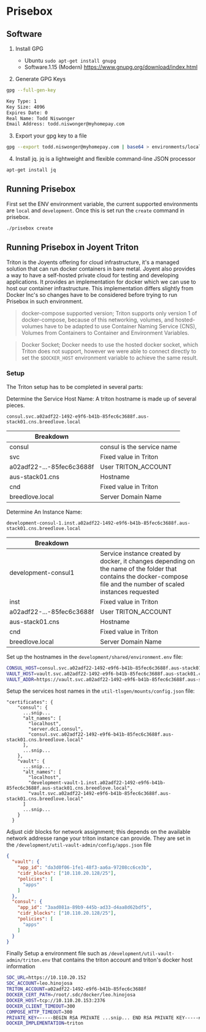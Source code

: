 # Prisebox

## Software
1. Install GPG
    * Ubuntu `sudo apt-get install gnupg`
    * Software.1.15 (Modern)
        https://www.gnupg.org/download/index.html

2. Generate GPG Keys
```bash
gpg --full-gen-key

Key Type: 1
Key Size: 4096
Expires Date: 0
Real Name: Todd Niswonger
Email Address: todd.niswonger@myhomepay.com
```
3. Export your gpg key to a file
```bash
gpg --export todd.niswonger@myhomepay.com | base64 > environments/local/shared/gpg/<yourname>.asc
```
4. Install jq. jq is a lightweight and flexible command-line JSON processor
```bash
apt-get install jq
```

## Running Prisebox
First set the ENV environment variable, the current supported environments are `local` and `development`. Once this is set run the `create` command in prisebox.
```bash
./prisebox create
```


## Running Prisebox in Joyent Triton
Triton is the Joyents offering for cloud infrastructure, it's a managed solution that can run docker containers in bare metal.
Joyent also provides a way to have a self-hosted private cloud for testing and developing applications.
It provides an implementation for docker which we can use to host our container infrastructure. This implementation differs slightly from Docker Inc's so changes have to be considered before trying to run Prisebox in such environment.

>docker-compose supported version;
Triton supports only version 1 of docker-compose, because of this networking, volumes, and hosted-volumes have to be adapted to use Container Naming Service (CNS), Volumes from Containers to Container and Environment Variables.

>Docker Socket;
Docker needs to use the hosted docker socket, which Triton does not support, however we were able to connect directly to set the ```$DOCKER_HOST``` environment variable to achieve the same result.

### Setup 
The Triton setup has to be completed in several parts:

Determine the Service Host Name: A triton hostname is made up of several pieces.

`consul.svc.a02adf22-1492-e9f6-b41b-85fec6c3688f.aus-stack01.cns.breedlove.local`

|Breakdown| |
|-------|---|
|consul|consul is the service name|
|svc|Fixed value in Triton|
|a02adf22-...-85fec6c3688f|User TRITON_ACCOUNT|
|aus-stack01.cns|Hostname |
|cnd|Fixed value in Triton|
|breedlove.local|Server Domain Name|

Determine An Instance Name:

`development-consul-1.inst.a02adf22-1492-e9f6-b41b-85fec6c3688f.aus-stack01.cns.breedlove.local`

|Breakdown| |
|-------|---|
|development-consul1|Service instance created by docker, it changes depending on the name of the folder that contains the docker-compose file and the number of scaled instances requested|
|inst|Fixed value in Triton|
|a02adf22-...-85fec6c3688f|User TRITON_ACCOUNT|
|aus-stack01.cns|Hostname |
|cnd|Fixed value in Triton|
|breedlove.local|Server Domain Name|


Set up the hostnames in the `development/shared/environment.env` file:
```bash
CONSUL_HOST=consul.svc.a02adf22-1492-e9f6-b41b-85fec6c3688f.aus-stack01.cns.breedlove.local
VAULT_HOST=vault.svc.a02adf22-1492-e9f6-b41b-85fec6c3688f.aus-stack01.cns.breedlove.local
VAULT_ADDR=https://vault.svc.a02adf22-1492-e9f6-b41b-85fec6c3688f.aus-stack01.cns.breedlove.local:8200
```

Setup the services host names in the `util-tlsgen/mounts/config.json` file:
```
"certificates": {
    "consul": {
      ...snip...
      "alt_names": [
        "localhost",
        "server.dc1.consul",
        "consul.svc.a02adf22-1492-e9f6-b41b-85fec6c3688f.aus-stack01.cns.breedlove.local"
      ],
      ...snip...
    },
    "vault": {
      ...snip...
      "alt_names": [
        "localhost",
        "development-vault-1.inst.a02adf22-1492-e9f6-b41b-85fec6c3688f.aus-stack01.cns.breedlove.local",
        "vault.svc.a02adf22-1492-e9f6-b41b-85fec6c3688f.aus-stack01.cns.breedlove.local"
      ]
      ...snip...
    }
  }

```

Adjust cidr blocks for network assignment; this depends on the available network addresse range your triton instance can provide. They are set in the `/development/util-vault-admin/config/apps.json` file

```json
{
  "vault": {
    "app_id": "da3d0f06-1fe1-48f3-aa6a-97208cc6ce3b",
    "cidr_blocks": ["10.110.20.128/25"],
    "policies": [
      "apps"
    ]
  },
  "consul": {
    "app_id": "3aad081a-89b9-445b-ad33-d4aa8d62bdf5",
    "cidr_blocks": ["10.110.20.128/25"],
    "policies": [
      "apps"
    ]
  }
}
```

Finally Setup a environment file such as `/development/util-vault-admin/triton.env` that contains the triton account and triton's docker host information 
```bash
SDC_URL=https://10.110.20.152
SDC_ACCOUNT=leo.hinojosa
TRITON_ACCOUNT=a02adf22-1492-e9f6-b41b-85fec6c3688f
DOCKER_CERT_PATH=/root/.sdc/docker/leo.hinojosa
DOCKER_HOST=tcp://10.110.20.153:2376
DOCKER_CLIENT_TIMEOUT=300
COMPOSE_HTTP_TIMEOUT=300
PRIVATE_KEY=-----BEGIN RSA PRIVATE ...snip... END RSA PRIVATE KEY-----#
DOCKER_IMPLEMENTATION=triton
```

